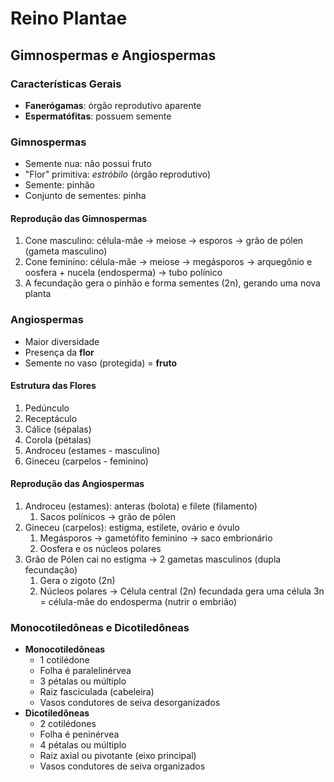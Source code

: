 # Reino Plantae #

## Gimnospermas e Angiospermas ##

### Características Gerais ###

- **Fanerógamas**: órgão reprodutivo aparente
- **Espermatófitas**: possuem semente

### Gimnospermas ###

- Semente nua: não possui fruto
- "Flor" primitiva: *estróbilo* (órgão reprodutivo)
- Semente: pinhão
- Conjunto de sementes: pinha

#### Reprodução das Gimnospermas ####

1. Cone masculino: célula-mãe -> meiose -> esporos -> grão de pólen (gameta masculino)
2. Cone feminino: célula-mãe -> meiose -> megásporos -> arquegônio e oosfera + nucela (endosperma) -> tubo polínico
3. A fecundação gera o pinhão e forma sementes (2n), gerando uma nova planta

### Angiospermas ###

- Maior diversidade
- Presença da **flor**
- Semente no vaso (protegida) = **fruto**

#### Estrutura das Flores ####

1. Pedúnculo
2. Receptáculo
3. Cálice (sépalas)
4. Corola (pétalas)
5. Androceu (estames - masculino)
6. Gineceu (carpelos - feminino)

#### Reprodução das Angiospermas ####

1. Androceu (estames): anteras (bolota) e filete (filamento)
	1. Sacos polínicos -> grão de pólen
2. Gineceu (carpelos): estigma, estilete, ovário e óvulo
	1. Megásporos -> gametófito feminino -> saco embrionário
	2. Oosfera e os núcleos polares
3. Grão de Pólen cai no estigma -> 2 gametas masculinos (dupla fecundação)
	1. Gera o zigoto (2n)
	2. Núcleos polares -> Célula central (2n) fecundada gera uma célula 3n = célula-mãe do endosperma (nutrir o embrião)
	
### Monocotiledôneas e Dicotiledôneas ###

- **Monocotiledôneas**
	- 1 cotilédone
	- Folha é paralelinérvea
	- 3 pétalas ou múltiplo
	- Raiz fasciculada (cabeleira)
	- Vasos condutores de seiva desorganizados
- **Dicotiledôneas**
	- 2 cotilédones
	- Folha é peninérvea
	- 4 pétalas ou múltiplo
	- Raiz axial ou pivotante (eixo principal)
	- Vasos condutores de seiva organizados